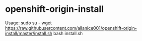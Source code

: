 # openshift-origin-install

Usage:
sudo su -
wget https://raw.githubusercontent.com/allanice001/openshift-origin-install/master/install.sh
bash install.sh
